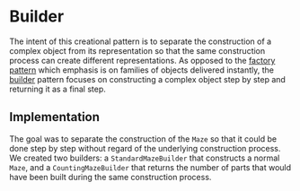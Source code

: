 # Builder

The intent of this creational pattern is to separate the construction of a complex object from its representation so that the same construction process can create different representations. As opposed to the [factory pattern](https://en.wikipedia.org/wiki/Abstract_factory_pattern) which emphasis is on families of objects delivered instantly, the [builder](https://en.wikipedia.org/wiki/Builder_pattern) pattern focuses on constructing a complex object step by step and returning it as a final step.

## Implementation

The goal was to separate the construction of the `Maze` so that it could be done step by step without regard of the underlying construction process. We created two builders: a `StandardMazeBuilder` that constructs a normal `Maze`, and a `CountingMazeBuilder` that returns the number of parts that would have been built during the same construction process.
